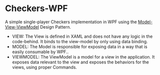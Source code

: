 # Checkers-WPF

A simple single-player Checkers implementation in WPF using the [Model-View-ViewModel](https://docs.microsoft.com/en-us/archive/msdn-magazine/2009/february/patterns-wpf-apps-with-the-model-view-viewmodel-design-pattern) Design Pattern.

* VIEW: The View is defined in XAML and does not have any logic in the code-behind. It binds to the view-model by only using data binding.
* MODEL: The Model is responsible for exposing data in a way that is easily consumable by WPF..
* VIEWMODEL: The ViewModel is a model for a view in the application. It exposes data relevant to the view and exposes the behaviors for the views, using proper Commands.
